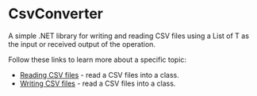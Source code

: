 # CsvConverter

A simple .NET library for writing and reading CSV files using a List of T as the input or received output of the operation.

Follow these links to learn more about a specific topic:
- [Reading CSV files](./docs/CsvToClass/Main.md) - read a CSV files into a class.
- [Writing CSV files](./docs/ClassToCsv/Main.md) - read a CSV files into a class.